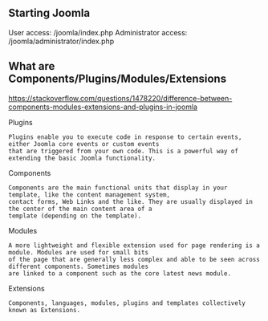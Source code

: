 ## Starting Joomla

User access: <yoursite>/joomla/index.php
Administrator access: <yoursite>/joomla/administrator/index.php

## What are Components/Plugins/Modules/Extensions

https://stackoverflow.com/questions/1478220/difference-between-components-modules-extensions-and-plugins-in-joomla

Plugins

    Plugins enable you to execute code in response to certain events, either Joomla core events or custom events 
    that are triggered from your own code. This is a powerful way of extending the basic Joomla functionality.

Components

    Components are the main functional units that display in your template, like the content management system, 
    contact forms, Web Links and the like. They are usually displayed in the center of the main content area of a 
    template (depending on the template).

Modules

    A more lightweight and flexible extension used for page rendering is a module. Modules are used for small bits 
    of the page that are generally less complex and able to be seen across different components. Sometimes modules 
    are linked to a component such as the core latest news module.

Extensions

    Components, languages, modules, plugins and templates collectively known as Extensions. 